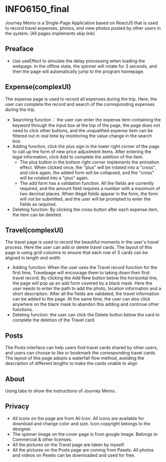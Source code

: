 # INFO6150_final
Journey Memo is a Single-Page Application based on ReactJS that is used to record travel expenses, photos, and view photos posted by other users in the system.
(All pages implements skip link)

## Preaface
- Use useEffect to simulate the delay processing when loading the webpage. In the offline state, the spinner will rotate for 3 seconds, and then the page will automatically jump to the program homepage.

## Expense(complexUI)
The expense page is used to record all expenses during the trip. Here, the user can complete the record and search of the corresponding expenses during the trip.
- Searching function： the user can enter the expense item containing the keyword through the input box at the top of the page, the page does not need to click other buttons, and the unqualified expense item can be filtered out in real time by monitoring the value change in the search box.
- Adding  function, click the plus sign in the lower right corner of the page to call up the form of new price adjustment items. After entering the legal information, click Add to complete the addition of the item.
  - The plus button in the bottom right corner implements the animation effect. When clicked once, the "plus" will be rotated into a "cross", and click again, the      added form will be collapsed, and the "cross" will be rotated into a "plus" again.
  - The add form has a validation function. All the fields are currently required, and the amount field requires a number with a maximum of two decimal places. When illegal fields appear in the form, the form will not be submitted, and the user will be prompted to enter the fields as required.
- Deleting function: By clicking the cross button after each expense item, the item can be deleted.

## Travel(complexUI)
The travel page is used to record the beautiful moments in the user's travel process. Here the user can add or delete travel cards. The layout of this page is  using grid-columns to ensure that each row of 3 cards can be aligned in length and width
- Adding function: When the user uses the Travel record function for the first time, Travelpage will encourage them to taking down their first travel record. By clicking the Add New button below the horizontal line, the page will pop up an add form covered by a black mask. Here the user needs to enter the path to add the photo, location information and a short description. After all the fields are validated, the travel information can be added to the page. At the same time, the user can also click anywhere on the black mask to abandon this adding and continue other functions.
- Deleting function: the user can click the Delete button below the card to complete the deletion of the Travel card

## Posts
The Posts interface can help users find travel cards shared by other users, and users can choose to like or bookmark the corresponding travel cards. The layout of this page adopts a waterfall flow method, avoiding the description of different lengths to make the cards unable to align

## About
Using tabs to show the instructions of Journey Memo.

## Privacy
- All icons on the page are from Ali Icon. All icons are available for download and change color and size. Icon copyright belongs to the designer.
- The spinner image on the cover page is from google image. Belongs to Commercial & other licenses.
- All the pictures on the Travel page are taken by myself.
- All the pictures on the Posts page are coming from Pexels. All photos and videos on Pexels can be downloaded and used for free.

